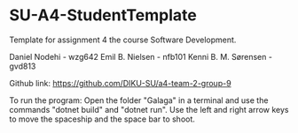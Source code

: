 # SU-A4-StudentTemplate
Template for assignment 4 the course Software Development.

Daniel Nodehi - wzg642
Emil B. Nielsen - nfb101
Kenni B. M. Sørensen - gvd813

Github link: https://github.com/DIKU-SU/a4-team-2-group-9

To run the program: Open the folder "Galaga" in a terminal and use the commands "dotnet build" and "dotnet run". Use the left and right arrow keys to move the spaceship and the space bar to shoot.


